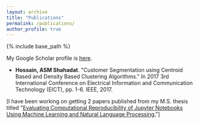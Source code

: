 ```yaml
---
layout: archive
title: "Publications"
permalink: /publications/
author_profile: true
---
```

<!-- 
{% if site.author.googlescholar %}
  <div class="wordwrap">You can also find my articles on <a href="{{site.author.googlescholar}}">my Google Scholar profile</a>.</div>
{% endif %}
 -->

{% include base_path %}

My Google Scholar profile is [here](https://scholar.google.com/citations?user=DQg0PLgAAAAJ&hl=en).

* **Hossain, ASM Shahadat**. "Customer Segmentation using Centroid Based and Density Based Clustering Algorithms." In 2017 3rd International Conference on Electrical Information and Communication Technology (EICT), pp.
1-6. IEEE, 2017.  

[I have been working on getting 2 papers published from my M.S. thesis titled "[Evaluating Computational Reproducibility of Jupyter Notebooks Using Machine Learning and Natural Language Processing.](https://www.proquest.com/docview/3100751446)"]

<!-- New style rendering if publication categories are defined -->
<!--
{% if site.publication_category %}
  {% for category in site.publication_category  %}
    {% assign title_shown = false %}
    {% for post in site.publications reversed %}
      {% if post.category != category[0] %}
        {% continue %}
      {% endif %}
      {% unless title_shown %}
        <h2>{{ category[1].title }}</h2><hr />
        {% assign title_shown = true %}
      {% endunless %}
      {% include archive-single.html %}
    {% endfor %}
  {% endfor %}
{% else %}
  {% for post in site.publications reversed %}
    {% include archive-single.html %}
  {% endfor %}
{% endif %}

-->
